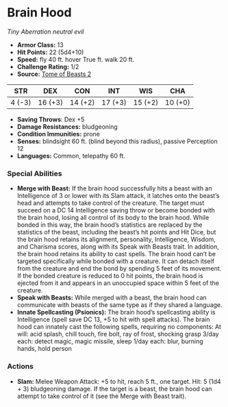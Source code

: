 # Brain Hood

*Tiny* *Aberration* *neutral evil*

- **Armor Class:** 13
- **Hit Points:** 22 (5d4+10)
- **Speed:** fly 40 ft. hover True ft. walk 20 ft.
- **Challenge Rating:** 1/2
- **Source:** [Tome of Beasts 2](https://koboldpress.com/kpstore/product/tome-of-beasts-2-for-5th-edition/)

| STR | DEX | CON | INT | WIS | CHA |
| --- | --- | --- | --- | --- | --- |
| 4 (-3) | 16 (+3) | 14 (+2) | 17 (+3) | 15 (+2) | 10 (+0) |

- **Saving Throws**: Dex +5
- **Damage Resistances:** bludgeoning
- **Condition Immunities:** prone
- **Senses:** blindsight 60 ft. (blind beyond this radius), passive Perception 12
- **Languages:** Common, telepathy 60 ft.
### Special Abilities
- **Merge with Beast:** If the brain hood successfully hits a beast with an Intelligence of 3 or lower with its Slam attack, it latches onto the beast’s head and attempts to take control of the creature. The target must succeed on a DC 14 Intelligence saving throw or become bonded with the brain hood, losing all control of its body to the brain hood. While bonded in this way, the brain hood’s statistics are replaced by the statistics of the beast, including the beast’s hit points and Hit Dice, but the brain hood retains its alignment, personality, Intelligence, Wisdom, and Charisma scores, along with its Speak with Beasts trait. In addition, the brain hood retains its ability to cast spells. The brain hood can’t be targeted specifically while bonded with a creature. It can detach itself from the creature and end the bond by spending 5 feet of its movement. If the bonded creature is reduced to 0 hit points, the brain hood is ejected from it and appears in an unoccupied space within 5 feet of the creature.
- **Speak with Beasts:** While merged with a beast, the brain hood can communicate with beasts of the same type as if they shared a language.
- **Innate Spellcasting (Psionics):** The brain hood’s spellcasting ability is Intelligence (spell save DC 13, +5 to hit with spell attacks). The brain hood can innately cast the following spells, requiring no components: At will: acid splash, chill touch, fire bolt, ray of frost, shocking grasp 3/day each: detect magic, magic missile, sleep 1/day each: blur, burning hands, hold person
### Actions
- **Slam:** Melee Weapon Attack: +5 to hit, reach 5 ft., one target. Hit: 5 (1d4 + 3) bludgeoning damage. If the target is a beast, the brain hood can attempt to take control of it (see the Merge with Beast trait).
